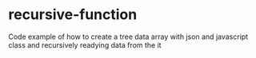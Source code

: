 # recursive-function
Code example of how to create a tree data array with json and  javascript class and recursively readying data from the it

